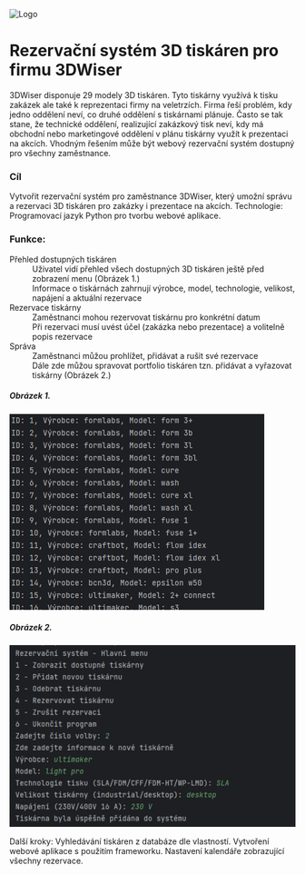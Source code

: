 ![Logo](https://www.ibvv.cz/cdn/image/256/RibExi5Rww4dY04Qj4HVf9rDBDMsjjOp.png)
# Rezervační systém 3D tiskáren pro firmu 3DWiser

3DWiser disponuje 29 modely 3D tiskáren. Tyto tiskárny využívá k tisku zakázek ale také k reprezentaci firmy na veletrzích. Firma řeší problém, kdy jedno oddělení neví, co druhé oddělení s tiskárnami plánuje. Často se tak stane, že technické oddělení, realizující zakázkový tisk neví, kdy má obchodní nebo marketingové oddělení v plánu tiskárny využít k prezentaci na akcích. Vhodným řešením může být webový rezervační systém dostupný pro všechny zaměstnance.
### Cíl
Vytvořit rezervační systém pro zaměstnance 3DWiser, který umožní správu a rezervaci 3D tiskáren pro zakázky i prezentace na akcích.
Technologie: Programovací jazyk Python pro tvorbu webové aplikace.
### Funkce: 
<dl>
    <dt>Přehled dostupných tiskáren</dt>
    <dd>Uživatel vidí přehled všech dostupných 3D tiskáren ještě před zobrazení menu (Obrázek 1.)</dd>
    <dd>Informace o tiskárnách zahrnují výrobce, model, technologie, velikost, napájení a aktuální rezervace</dd>
    <dt>Rezervace tiskárny</dt>
    <dd>Zaměstnanci mohou rezervovat tiskárnu pro konkrétní datum</dd>
    <dd>Při rezervaci musí uvést účel (zakázka nebo prezentace) a volitelně popis rezervace</dd>
    <dt>Správa</dt>
    <dd>Zaměstnanci můžou prohlížet, přidávat a rušit své rezervace</dd>
    <dd>Dále zde můžou spravovat portfolio tiskáren tzn. přidávat a vyřazovat tiskárny (Obrázek 2.) </dd>
</dl>


##### Obrázek 1.

![App Screenshots](https://github.com/Sanchopanchas/Project_3D_Wiser/blob/main/Printers.PNG "Vypis tiskaren")

##### Obrázek 2.

![App Screenshots](https://github.com/Sanchopanchas/Project_3D_Wiser/blob/main/NaviMenu.PNG "Rezervační systém")

Další kroky: Vyhledávání tiskáren z databáze dle vlastností. Vytvoření webové aplikace s použitím frameworku.
Nastavení kalendáře zobrazující všechny rezervace. 




